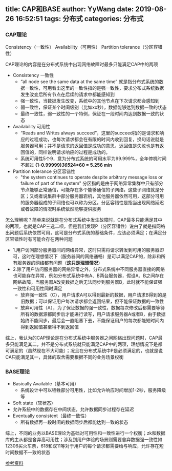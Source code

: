 title: CAP和BASE
author: YyWang
date: 2019-08-26 16:52:51
tags: 分布式
categories: 分布式
---
### CAP理论

Consistency（一致性） Availability（可用性） Partition tolerance（分区容错性）

CAP理论的内容是在分布式系统中出现网络故障时最多只能满足CAP中的两项

* Consistency 一致性
	* “all node see the same data at the same time” 就是指分布式系统的数据一致性，可用看出这里的一致性指的是强一致性，要求分布式系统数据发生改变后所有节点在后续的请求中都能感知到
	* 强一致性，当数据发生改变，系统中的其他节点在下次请求都会感知到
	* 弱一致性，保证某个时间级别（比如xx秒），数据能够达到数据一致的状态
	* 最终一致性，弱一致性的一个特例，保证在一段时间内达到数据一致的状态
* Availability 可用性
	* “Reads and Writes always succeed”，这里的succeed指的是请求和响应的过程成功，也每次请求都会在有限的时间内收到回复，换句话说就是服务器可用；并不是请求的返回值是成功的意思，返回值是失败也是有返回值的，同样说明请求响应的过程是成功的。
	* 系统可用性5个9，意为分布式系统的可用水平为99.999%，全年停机时间不超过 **(1-0.99999)*365*24*60 = 5.256 min**
* Partition tolerance 分区容错性
	* "the system continues to operate despite arbitrary message loss or failure of part of the system" 分区指的是由于网络异常集群中只有部分节点能够正常通信，可能存在多个能够通信的子网络，这些子网络就是分区；又或者说集群中部分服务器宕机，其他服务器依然可用，这部分可用的服务器组成的子网络也可以称为分区。分区容错性是指当出现网络延迟或者故障的情况时系统依然能够提供服务

怎么理解呢？简单来说就是在分布式系统中发生故障时，CAP最多只能满足其中的两项，也就是CAP三选二呗，但是我们发现P（分区容错性）说白了就是指网络出问题后系统依然可用，这可是分布式系统的基础条件，应该必须满足；在满足分区容错性时有可能会存在两种问题

* 1.用户访问部分服务器间的网络异常，这时只需将请求转发到可用的服务器即可，这时在理想情况下（服务器间的网络通畅）是可以满足CAP的，除非和所有服务器的网络都有问题（**这只是理想情况**）
* 2.除了用户访问服务器的网络异常之外，分布式系统中不同服务器直接的网络也可能存在异常，例如分布式系统中有A、B两台服务器，假设A、B之间存在网络故障，当服务器A改变数据之后无法同步到服务器B，此时就不能保证强一致性和可用性同时满足
	* 放弃强一致性（C），用户请求A可以得到最新的数据，用户请求B得到的是旧数据；可以保证用户每次请求都会返回结果，但不能保证数据的一致性
	* 放弃可用性（A），为了保证数据的强一致性，数据每次修改后都需要等待所有的数据源都同步后才能进行读写，用户请求服务器A或者B，由于数据始终不能同步，最后会一直阻塞下去，不能保证用户的每次都能短时间内得到返回值甚至得不到返回值
	
综上，我认为的CAP理论是在分布式系统中服务器之间网络出现问题时，CAP最多只能满足其二，并不是分布式系统就只能满足CAP中的两项，理想情况下是都可满足的（虽然现在不大可能）；况且在分布式系统中P是必须满足的，也就是说CA只能满足其一，具体的取舍需要根据不同的业务场景权衡


### BASE理论
* Basically Available（基本可用）
	* 系统设计中可以牺牲部分可用性，比如允许响应时间增加1-2秒，服务降级等
* Soft state（软状态）
 * 允许系统中的数据存在中间状态，允许数据同步过程存在延迟
* Eventually consistent（最终一致性）
	* 所有数据再一段时间的数据同步后都能达到一致的状态 
	
综上，不同的业务以BASE理论为基础对可用性和一致性进行一个权衡；zk和数据库的主从都是舍弃高可用性；涉及到用户体验的场景则需要舍弃数据强一致性如12306买火车票，618和双11等对于用户的每个请求都需要给与响应，允许存在短时间数据不一致的状态

[参考资料](http://www.hollischuang.com/archives/666)
